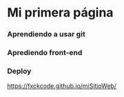 # Mi primera página
### Aprendiendo a usar git
### Aprediendo front-end

### Deploy
https://fxckcode.github.io/miSitioWeb/